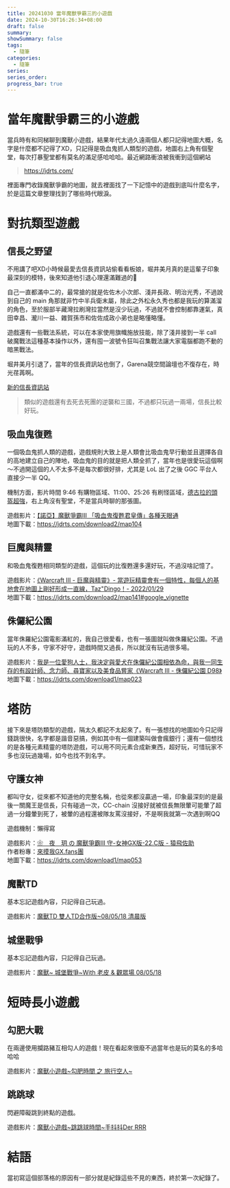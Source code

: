 ```yaml
---
title: 20241030 當年魔獸爭霸三的小遊戲
date: 2024-10-30T16:26:34+08:00
draft: false
summary: 
showSummary: false
tags:
  - 隨筆
categories:
  - 隨筆
series:
series_order: 
progress_bar: true
---
```


# 當年魔獸爭霸三的小遊戲

當兵時有和同梯聊到魔獸小遊戲，結果年代太過久遠兩個人都只記得地圖大概，名字是什麼都不記得了XD，只記得是吸血鬼抓人類型的遊戲，地圖右上角有個聖堂，每次打暴聖堂都有莫名的滿足感哈哈哈。最近網路衝浪被我衝到這個網站

> https://jdrts.com/

裡面專門收錄魔獸爭霸的地圖，就去裡面找了一下記憶中的遊戲到底叫什麼名字，於是這篇文章整理找到了哪些時代眼淚。

# 對抗類型遊戲

## 信長之野望

不用講了吧XD小時候最愛去信長資訊站偷看看板娘，堀井美月真的是這輩子印象最深刻的模特，後來知道他引退心理還滿難過的🤣

自己一直都滿中二的，最常搶的就是佐佐木小次郎、淺井長政、明治光秀，不過說到自己的 main 角那就非竹中半兵衛末屬，除此之外松永久秀也都是我玩的算滿溜的角色，至於服部半藏灣拉刷灣拉當然是沒少玩過，不過就不會控制都靠運氣，真田幸昌、瀧川一益、雜賀孫市和佐佐成政小弟也是略懂略懂。

遊戲還有一些戰法系統，可以在本家使用旗幟施放技能，除了淺井接到一半 call 破魔戰法這種基本操作以外，還有囤一波號令狂叫召集戰法讓大家電腦都跑不動的暗黑戰法。

堀井美月引退了，當年的信長資訊站也倒了，Garena競空間論壇也不復存在，時光荏苒啊。

[新的信長資訊站](https://damody.github.io/AmbitionOfNobunaga/data_from_web/16.3B2/war3nobu.wltw.org/index.html)

> 類似的遊戲還有去死去死團的逆襲和三國，不過都只玩過一兩場，信長比較好玩。

## 吸血鬼復甦

一個吸血鬼抓人類的遊戲，遊戲規則大致上是人類會比吸血鬼早行動並且選擇各自的高地建立自己的陣地，吸血鬼的目的就是把人類全抓了，當年也是很愛玩這個啊～不過開這個的人不太多不是每次都很好排，尤其是 LoL 出了之後 GGC 平台人直接少一半 QQ。

機制方面，影片時間 9:46 有購物區域、11:00、25:26 有刷怪區域，[德古拉的頭盔超強](https://home.gamer.com.tw/creationDetail.php?sn=878790)，右上角沒有聖堂，不是當兵時聊的那張圖。

遊戲影片：[【諾亞】魔獸爭霸III 「吸血鬼復甦君皇傳」各種天眼通](https://www.youtube.com/watch?v=r1o0ojUMo-4)  
地圖下載：https://jdrts.com/download2/map104

## 巨魔與精靈

和吸血鬼復甦相同類型的遊戲，這個玩的比復甦還多還好玩，不過沒啥記憶了。

遊戲影片：[《Warcraft III - 巨魔與精靈》- 當遊玩精靈會有一個特性，每個人的基地會在地圖上剛好形成一直線，Taz"Dingo！- 2022/01/29](https://www.youtube.com/watch?v=xljAm33BJq0)  
地圖下載：https://jdrts.com/download2/map141#google_vignette  

## 侏儸紀公園

當年侏羅紀公園電影滿紅的，我自己很愛看，也有一張圖就叫做侏羅紀公園。不過玩的人不多，守家不好守，遊戲時間又過長，所以就沒有玩過很多場。

遊戲影片：[我是一位愛狗人士，我決定與愛犬在侏儸紀公園相依為命，與我一同生存的有設計師、念力師、尋寶家以及美食品嘗家《Warcraft III - 侏儸紀公園 D98》](https://www.youtube.com/watch?v=dbgv7_XiY_g)  
地圖下載：https://jdrts.com/download1/map023

# 塔防

接下來是塔防類型的遊戲，隔太久都記不太起來了。有一張想找的地圖如今只記得錢跳很快，名字都是諧音惡搞，例如其中有一個建築叫做會瘋銀行；還有一個想找的是各種元素精靈的塔防遊戲，可以用不同元素合成新東西，超好玩，可惜玩家不多也沒玩過幾場，如今也找不到名字。

## 守護女神

都叫守女，從來都不知道他的完整名稱，也從來都沒贏過一場，印象最深刻的是最後一關魔王是信長，只有碰過一次，CC-chain 沒接好就被信長無限暈可能暈了超過一分鐘暈到死了，被暈的過程還被隊友罵沒接好，不是啊我就第一次遇到啊QQ

遊戲機制：懶得寫

遊戲影片：[❀　夜　玥 の 魔獸爭霸III 守-女神GX版-22.C版 - 猿飛佐助](https://www.youtube.com/watch?app=desktop&v=ZUfH9G91EEw)  
作者粉專：[來摸我GX.fans團](https://www.facebook.com/DefendsGX.fans)  
地圖下載：https://jdrts.com/download1/map053  

## 魔獸TD

基本忘記遊戲內容，只記得自己玩過。

遊戲影片：[魔獸TD 雙人TD合作版~08/05/18 清晨版](https://www.youtube.com/watch?v=F08u7SZ0j7c)

## 城堡戰爭

基本忘記遊戲內容，只記得自己玩過。

遊戲影片：[魔獸~ 城堡戰爭~With 老皮 & 觀眾場 08/05/18](https://www.youtube.com/watch?v=FS3gqQnmBs0&list=PLVh04p4xhOtVNqB6uFpX5gaducC_ELqnq&index=13)

# 短時長小遊戲

## 勾肥大戰

在兩邊使用攔路豬互相勾人的遊戲！現在看起來很廢不過當年也是玩的莫名的多哈哈哈

遊戲影片：[魔獸小遊戲~勾肥時間 之 旅行空人~](https://www.youtube.com/watch?v=JqfJotKabq0&list=PLVh04p4xhOtVNqB6uFpX5gaducC_ELqnq&index=5)

## 跳跳球

閃避障礙跳到終點的遊戲。

遊戲影片：[魔獸小遊戲~跳跳球時間~手抖抖Der RRR](https://www.youtube.com/watch?v=uAOtEHu5DWI&list=PLVh04p4xhOtVNqB6uFpX5gaducC_ELqnq&index=7)

# 結語

當初寫這個部落格的原因有一部分就是紀錄這些不見的東西，終於第一次紀錄了。
